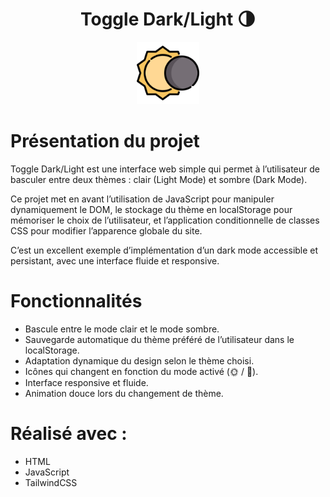 <!-- PROJECT LOGO --> 

<h1 align="center">Toggle Dark/Light 🌗</h1> <div align="center"> <img src="favicon.png" alt="Logo" width="100" height="100"> </div> <!-- Présentation du projet -->

# Présentation du projet
Toggle Dark/Light est une interface web simple qui permet à l’utilisateur de basculer entre deux thèmes : clair (Light Mode) et sombre (Dark Mode).

Ce projet met en avant l’utilisation de JavaScript pour manipuler dynamiquement le DOM, le stockage du thème en localStorage pour mémoriser le choix de l’utilisateur, et l’application conditionnelle de classes CSS pour modifier l’apparence globale du site.

C’est un excellent exemple d’implémentation d’un dark mode accessible et persistant, avec une interface fluide et responsive.

<!-- Présentation des fonctionnalités -->
# Fonctionnalités
- Bascule entre le mode clair et le mode sombre.
- Sauvegarde automatique du thème préféré de l’utilisateur dans le localStorage.
- Adaptation dynamique du design selon le thème choisi.
- Icônes qui changent en fonction du mode activé (🌞 / 🌙).
- Interface responsive et fluide.
- Animation douce lors du changement de thème.

<!-- Réalisé -->
# Réalisé avec :
- HTML
- JavaScript
- TailwindCSS
